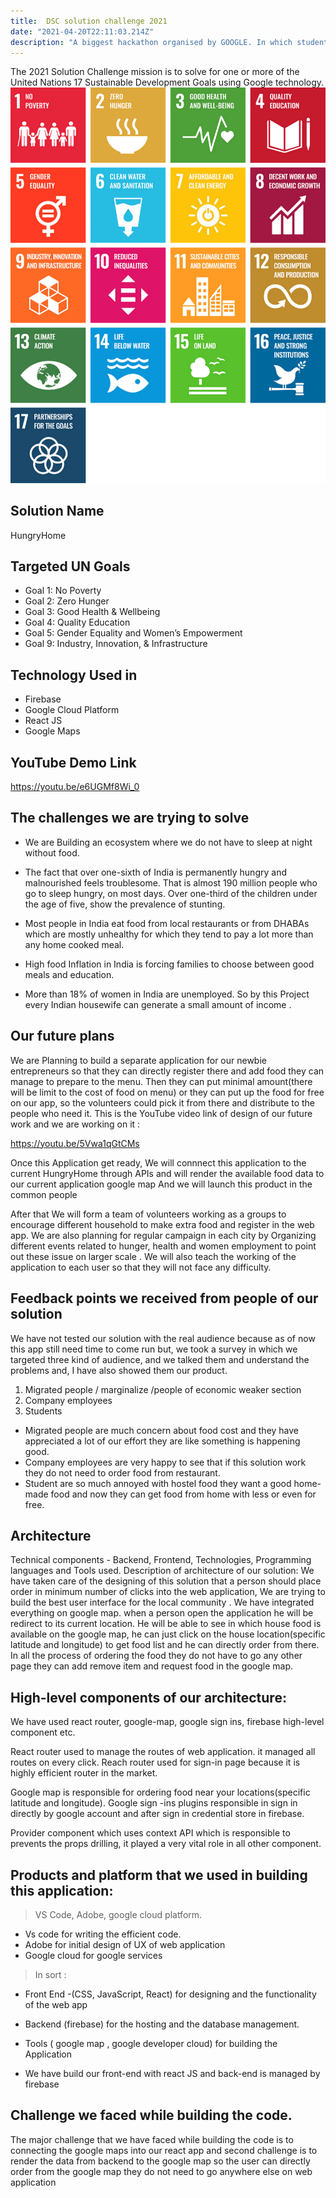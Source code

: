 ```yaml
---
title:  DSC solution challenge 2021
date: "2021-04-20T22:11:03.214Z"
description: "A biggest hackathon organised by GOOGLE. In which students from the globe take part and submit there solution for the real world challenges "
---
```


The 2021 Solution Challenge mission is to solve for one or more of the United Nations 17
Sustainable Development Goals using Google technology.
![](un_goals_856.png)

## Solution Name
HungryHome 

## Targeted UN Goals
- Goal 1: No Poverty
- Goal 2: Zero Hunger
- Goal 3: Good Health & Wellbeing
- Goal 4: Quality Education
- Goal 5: Gender Equality and Women’s Empowerment
- Goal 9: Industry, Innovation, & Infrastructure
## Technology Used in 
- Firebase
- Google Cloud Platform
- React JS
- Google Maps

## YouTube Demo Link
https://youtu.be/e6UGMf8Wi_0

## The challenges we are trying to solve
- We are Building an ecosystem where we do not have to sleep at night without  food.

- The fact that over one-sixth of India is permanently hungry and malnourished feels troublesome. That is almost 190 million people who go to sleep hungry, on most days. Over one-third of the children under the age of five, show the prevalence of stunting.

- Most  people in India eat food from local restaurants or from DHABAs which are mostly unhealthy for which they tend to pay a lot more than any home cooked meal.

- High food Inflation in India is forcing families to choose between good meals and education.

- More than 18% of women in India are unemployed. So by this Project every Indian housewife can generate a small amount of income .
 
## Our future plans
We are Planning to build a separate application for our newbie entrepreneurs so that they can directly register there and  add food they can manage to prepare to the menu. Then they can put minimal amount(there will be limit to the cost of food on menu) or they can put up the food for free on our app, so the volunteers could pick it from there and distribute to the people who need it.
This is the YouTube video link of  design of our future work and we are working on it :

https://youtu.be/5Vwa1qGtCMs

Once this Application get ready,
We will connnect this application to the current HungryHome through APIs  and will render the available food data to our current application google map 
And we will launch this product in the common people

After that We will form a team of volunteers  working as 
a groups to encourage different household to make extra food and register in the web app. We are also planning for regular campaign in each city by Organizing different events related to hunger, health and women employment to point out these issue on larger scale .
We will also teach the working of the application to each user so that they will not face any difficulty.



## Feedback points we received from people of our solution
We have not tested our solution with the real audience because as of now this app still need time to come run but,
we took a survey in  which we targeted three kind of audience, and we talked them and understand the problems and, I have also showed them our product. 
1. Migrated people / marginalize /people of economic weaker section
2. Company employees
3. Students
* Migrated people are much concern about food cost and they have appreciated a lot of our effort  they are like something is happening good.
* Company employees are very happy to see that if this solution work they do not need to order food from restaurant. 
* Student are so much annoyed with hostel food they want a good home-made food 
and now they  can get food from home with less or even for free.
 
## Architecture
Technical components - Backend, Frontend, Technologies, Programming languages and Tools used.
Description of architecture of our solution:
We have taken care of the designing of this solution that  a person should place order in minimum number of clicks into the web application, We are trying to build the  best user interface for the local community .
We have integrated everything on google map. when a person open the application he will be redirect to its current location.
He will be able to see in which house food is available on the google map,  he can just click  on the house location(specific latitude and longitude) to get food list and he can directly order from there.
In all the process of ordering the food they do not have to go any other page they can add remove item and request food in the google map.
 
## High-level components of our architecture:
We have used react router, google-map, google sign ins, firebase high-level component etc.

React router used to manage the routes of web application. it managed all routes on every click.
Reach router used for sign-in page because it is highly efficient router in the market.

Google map is responsible for ordering food near your locations(specific latitude and longitude).
Google sign -ins plugins responsible in sign in directly by google account and after sign in credential store in firebase.

Provider component which uses context API which is responsible to prevents the props drilling, it played a very vital role in all other component.
## Products and platform that we used in building this application:

>VS Code, Adobe, google cloud platform.
- Vs code for writing the efficient code.
- Adobe for initial design of UX of web application
- Google cloud for google services

>In sort :
- Front End -(CSS, JavaScript, React) for designing and the functionality of the web app

- Backend (firebase) for the hosting and the database management.

- Tools ( google map , google developer cloud) for building the Application

- We have build our front-end with react JS and back-end is managed by firebase

## Challenge we faced while building the code. 
The major challenge that we have faced while building the code is to  connecting the google maps  into our react app and second challenge is to render the data from backend to the google map so the user can directly order from the google map they do not need to go anywhere else on web application